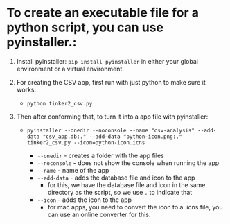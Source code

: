 # To create an executable file for a python script, you can use pyinstaller.:

1. Install pyinstaller: `pip install pyinstaller` in either your global environment or a virtual environment.

2. For creating the CSV app, first run with just python to make sure it works: 
    - `python tinker2_csv.py`

3. Then after conforming that, to turn it into a app file with pyinstaller:
    - ```pyinstaller --onedir --noconsole --name "csv-analysis" --add-data "csv_app.db:." --add-data "python-icon.png:." tinker2_csv.py --icon=python-icon.icns```

        - `--onedir` - creates a folder with the app files
        - `--noconsole` - does not show the console when running the app
        - `--name` - name of the app
        - `--add-data` - adds the database file and icon to the app
            - for this, we have the database file and icon in the same directory as the script, so we use `.` to indicate that
        - `--icon` - adds the icon to the app
            - for mac apps, you need to convert the icon to a .icns file, you can use an online converter for this.

